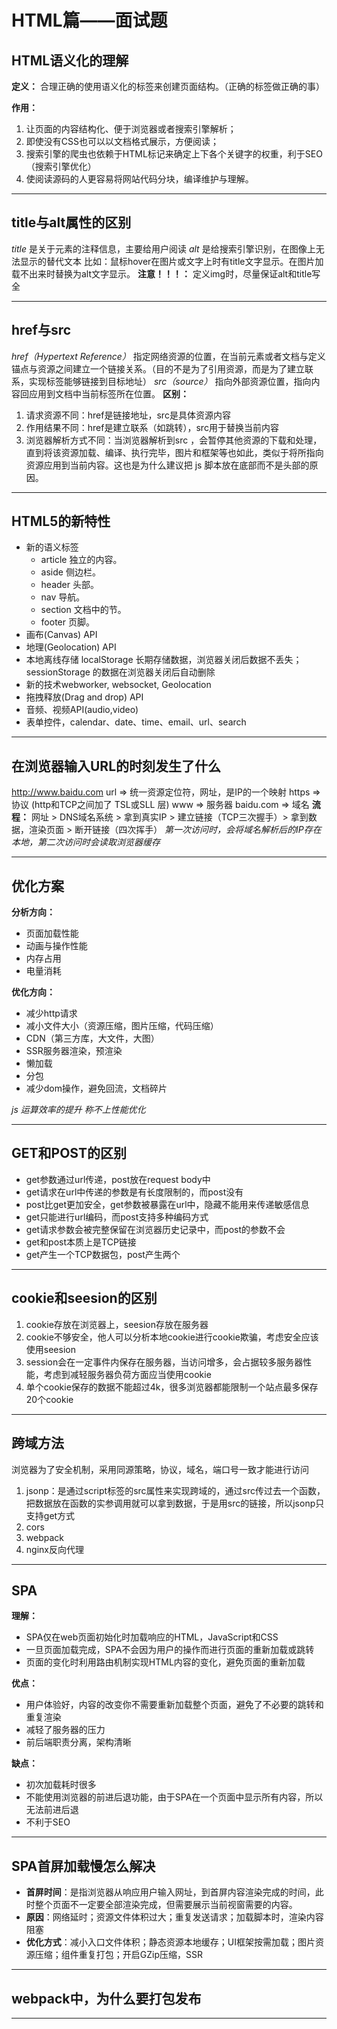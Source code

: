 # HTML篇——面试题

## HTML语义化的理解

**定义：** 合理正确的使用语义化的标签来创建页面结构。（正确的标签做正确的事）

**作用：**
1. 让页面的内容结构化、便于浏览器或者搜索引擎解析；
2. 即使没有CSS也可以以文档格式展示，方便阅读；
3. 搜索引擎的爬虫也依赖于HTML标记来确定上下各个关键字的权重，利于SEO（搜索引擎优化）
4. 使阅读源码的人更容易将网站代码分块，编译维护与理解。

---

## title与alt属性的区别

*title* 是关于元素的注释信息，主要给用户阅读
*alt* 是给搜索引擎识别，在图像上无法显示的替代文本
比如：鼠标hover在图片或文字上时有title文字显示。在图片加载不出来时替换为alt文字显示。
**注意！！！：** 定义img时，尽量保证alt和title写全

---

## href与src

*href（Hypertext Reference）* 指定网络资源的位置，在当前元素或者文档与定义锚点与资源之间建立一个链接关系。（目的不是为了引用资源，而是为了建立联系，实现标签能够链接到目标地址）
*src（source）* 指向外部资源位置，指向内容回应用到文档中当前标签所在位置。
**区别：**
1. 请求资源不同：href是链接地址，src是具体资源内容
2. 作用结果不同：href是建立联系（如跳转），src用于替换当前内容
3. 浏览器解析方式不同：当浏览器解析到src ，会暂停其他资源的下载和处理，直到将该资源加载、编译、执行完毕，图片和框架等也如此，类似于将所指向资源应用到当前内容。这也是为什么建议把 js 脚本放在底部而不是头部的原因。

---

## HTML5的新特性

* 新的语义标签
  * article 独立的内容。
  * aside 侧边栏。
  * header 头部。
  * nav 导航。
  * section 文档中的节。
  * footer 页脚。
* 画布(Canvas) API
* 地理(Geolocation) API
* 本地离线存储 localStorage 长期存储数据，浏览器关闭后数据不丢失；sessionStorage 的数据在浏览器关闭后自动删除
* 新的技术webworker, websocket, Geolocation
* 拖拽释放(Drag and drop) API
* 音频、视频API(audio,video)
* 表单控件，calendar、date、time、email、url、search

---

## 在浏览器输入URL的时刻发生了什么
<http://www.baidu.com>
url => 统一资源定位符，网址，是IP的一个映射
https => 协议 (http和TCP之间加了 TSL或SLL 层)
www => 服务器
baidu.com => 域名
**流程：**
网址 > DNS域名系统 > 拿到真实IP > 建立链接（TCP三次握手）> 拿到数据，渲染页面 > 断开链接（四次挥手）
*第一次访问时，会将域名解析后的IP存在本地，第二次访问时会读取浏览器缓存*

---

## 优化方案

**分析方向：**

* 页面加载性能
* 动画与操作性能
* 内存占用
* 电量消耗

**优化方向：**

* 减少http请求
* 减小文件大小（资源压缩，图片压缩，代码压缩）
* CDN（第三方库，大文件，大图）
* SSR服务器渲染，预渲染
* 懒加载
* 分包
* 减少dom操作，避免回流，文档碎片

*js 运算效率的提升 称不上性能优化*

---

## GET和POST的区别

* get参数通过url传递，post放在request body中
* get请求在url中传递的参数是有长度限制的，而post没有
* post比get更加安全，get参数被暴露在url中，隐藏不能用来传递敏感信息
* get只能进行url编码，而post支持多种编码方式
* get请求参数会被完整保留在浏览器历史记录中，而post的参数不会
* get和post本质上是TCP链接
* get产生一个TCP数据包，post产生两个

---

## cookie和seesion的区别

1. cookie存放在浏览器上，seesion存放在服务器
2. cookie不够安全，他人可以分析本地cookie进行cookie欺骗，考虑安全应该使用seesion
3. session会在一定事件内保存在服务器，当访问增多，会占据较多服务器性能，考虑到减轻服务器负荷方面应当使用cookie
4. 单个cookie保存的数据不能超过4k，很多浏览器都能限制一个站点最多保存20个cookie

---

## 跨域方法

浏览器为了安全机制，采用同源策略，协议，域名，端口号一致才能进行访问

1. jsonp：是通过script标签的src属性来实现跨域的，通过src传过去一个函数，把数据放在函数的实参调用就可以拿到数据，于是用src的链接，所以jsonp只支持get方式
2. cors
3. webpack
4. nginx反向代理

---

## SPA
**理解：**
- SPA仅在web页面初始化时加载响应的HTML，JavaScript和CSS
- 一旦页面加载完成，SPA不会因为用户的操作而进行页面的重新加载或跳转
- 页面的变化时利用路由机制实现HTML内容的变化，避免页面的重新加载

**优点：**
- 用户体验好，内容的改变你不需要重新加载整个页面，避免了不必要的跳转和重复渲染
- 减轻了服务器的压力
- 前后端职责分离，架构清晰

**缺点：**
- 初次加载耗时很多
- 不能使用浏览器的前进后退功能，由于SPA在一个页面中显示所有内容，所以无法前进后退
- 不利于SEO

---

## SPA首屏加载慢怎么解决
- **首屏时间**：是指浏览器从响应用户输入网址，到首屏内容渲染完成的时间，此时整个页面不一定要全部渲染完成，但需要展示当前视窗需要的内容。
- **原因**：网络延时；资源文件体积过大；重复发送请求；加载脚本时，渲染内容阻塞
- **优化方式**：减小入口文件体积；静态资源本地缓存；UI框架按需加载；图片资源压缩；组件重复打包；开启GZip压缩，SSR

---

## webpack中，为什么要打包发布

---

## 